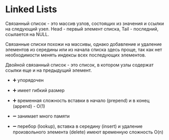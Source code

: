 # Linked Lists

Связанный список - это массив узлов, состоящих из значения и ссылки на следующий узел. Head - первый элемент списка, Tail - последний, ссылается на NULL.

Связанные списки похожи на массивы, однако добавление и удаление элементов из середины или из начала списка здесь проще, так как нет необходимости менять индексы всех последующих элементов.

Двойной связанный список - это список, в котором узлы содержат ссылки еще и на предыдущий элемент.

-  :heavy_plus_sign: упорядочен
-  :heavy_plus_sign: имеет гибкий размер
-  :heavy_plus_sign: временная сложность вставки в начало (prepend) и в конец (append) - O(1)

-  :heavy_minus_sign: занимает много памяти
-  :heavy_minus_sign: перебор (lookup), вставка в середину (insert) и удаление произвольного элемента (delete) имеют временную сложность O(n)
